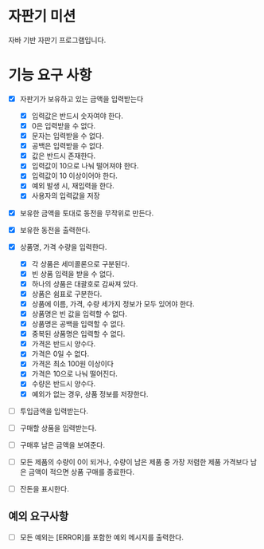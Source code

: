 # 자판기 미션

자바 기반 자판기 프로그램입니다.

# 기능 요구 사항

- [x] 자판기가 보유하고 있는 금액을 입력받는다
  - [x] 입력값은 반드시 숫자여야 한다.
  - [x] 0은 입력받을 수 없다.
  - [x] 문자는 입력받을 수 없다.
  - [x] 공백은 입력받을 수 없다.
  - [x] 값은 반드시 존재한다.
  - [x] 입력값이 10으로 나눠 떨어져야 한다.
  - [x] 입력값이 10 이상이어야 한다.
  - [x] 예외 발생 시, 재입력을 한다.
  - [x] 사용자의 입력값을 저장
- [x] 보유한 금액을 토대로 동전을 무작위로 만든다.
- [x] 보유한 동전을 출력한다.
- [x] 상품명, 가격 수량을 입력한다.
  - [x] 각 상품은 세미콜론으로 구분된다.
  - [x] 빈 상품 입력을 받을 수 없다.
  - [x] 하나의 상품은 대괄호로 감싸져 있다.
  - [x] 상품은 쉼표로 구분한다.
  - [x] 상품에 이름, 가격, 수량 세가지 정보가 모두 있어야 한다.
  - [x] 상품명은 빈 값을 입력할 수 없다.
  - [x] 상품명은 공백을 입력할 수 없다.
  - [x] 중복된 상품명은 입력할 수 없다.
  - [x] 가격은 반드시 양수다.
  - [x] 가격은 0일 수 없다.
  - [x] 가격은 최소 100원 이상이다
  - [x] 가격은 10으로 나눠 떨어진다.
  - [x] 수량은 반드시 양수다.
  - [x] 예외가 없는 경우, 상품 정보를 저장한다.
- [ ] 투입금액을 입력받는다.
- [ ] 구매할 상품을 입력받는다.
- [ ] 구매후 남은 금액을 보여준다.
- [ ] 모든 제품의 수량이 0이 되거나, 수량이 남은 제품 중 가장 저렴한 제품 가격보다 남은 금액이 적으면 상품 구매를 종료한다.
- [ ] 잔돈을 표시한다.



## 예외 요구사항

- [ ] 모든 예외는 [ERROR]를 포함한 예외 메시지를 출력한다.